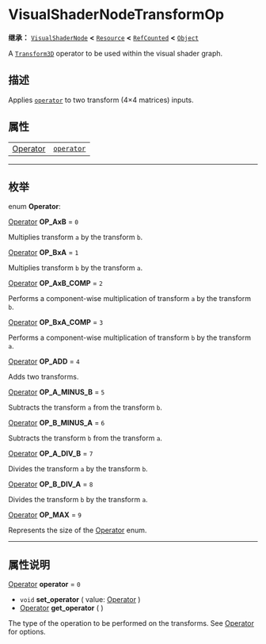 <!-- ⚠ 请勿编辑本文件 ⚠ -->
<!-- 本文档使用脚本从 WeDot 引擎源码仓库生成。 -->
<!-- 生成脚本：https://github.com/WeDot-Engine/WeDot/tree/4.3/doc/tools/make_md.py； -->
<!-- 原文件：https://github.com/WeDot-Engine/WeDot/tree/4.3/doc/classes/VisualShaderNodeTransformOp.xml。 -->

<div id="_class_visualshadernodetransformop"></div>

# VisualShaderNodeTransformOp

**继承：** [`VisualShaderNode`](class_visualshadernode.md) **<** [`Resource`](class_resource.md) **<** [`RefCounted`](class_refcounted.md) **<** [`Object`](class_object.md)

A [`Transform3D`](class_transform3d.md) operator to be used within the visual shader graph.

## 描述

Applies [`operator`](class_visualshadernodetransformop.md#class_visualshadernodetransformop_property_operator) to two transform (4×4 matrices) inputs.

## 属性

|||
|:-:|:--|
| [Operator](#enum_visualshadernodetransformop_operator) | [`operator`](class_visualshadernodetransformop.md#class_visualshadernodetransformop_property_operator) | ``0`` |

<!-- rst-class:: classref-section-separator -->

---

## 枚举

<div id="_class_enum_visualshadernodetransformop_operator"></div>

enum **Operator**: <div id="enum_visualshadernodetransformop_operator"></div>

<div id="_class_visualshadernodetransformop_constant_op_axb"></div>

[Operator](#enum_visualshadernodetransformop_operator) **OP_AxB** = ``0``

Multiplies transform `a` by the transform `b`.

<div id="_class_visualshadernodetransformop_constant_op_bxa"></div>

[Operator](#enum_visualshadernodetransformop_operator) **OP_BxA** = ``1``

Multiplies transform `b` by the transform `a`.

<div id="_class_visualshadernodetransformop_constant_op_axb_comp"></div>

[Operator](#enum_visualshadernodetransformop_operator) **OP_AxB_COMP** = ``2``

Performs a component-wise multiplication of transform `a` by the transform `b`.

<div id="_class_visualshadernodetransformop_constant_op_bxa_comp"></div>

[Operator](#enum_visualshadernodetransformop_operator) **OP_BxA_COMP** = ``3``

Performs a component-wise multiplication of transform `b` by the transform `a`.

<div id="_class_visualshadernodetransformop_constant_op_add"></div>

[Operator](#enum_visualshadernodetransformop_operator) **OP_ADD** = ``4``

Adds two transforms.

<div id="_class_visualshadernodetransformop_constant_op_a_minus_b"></div>

[Operator](#enum_visualshadernodetransformop_operator) **OP_A_MINUS_B** = ``5``

Subtracts the transform `a` from the transform `b`.

<div id="_class_visualshadernodetransformop_constant_op_b_minus_a"></div>

[Operator](#enum_visualshadernodetransformop_operator) **OP_B_MINUS_A** = ``6``

Subtracts the transform `b` from the transform `a`.

<div id="_class_visualshadernodetransformop_constant_op_a_div_b"></div>

[Operator](#enum_visualshadernodetransformop_operator) **OP_A_DIV_B** = ``7``

Divides the transform `a` by the transform `b`.

<div id="_class_visualshadernodetransformop_constant_op_b_div_a"></div>

[Operator](#enum_visualshadernodetransformop_operator) **OP_B_DIV_A** = ``8``

Divides the transform `b` by the transform `a`.

<div id="_class_visualshadernodetransformop_constant_op_max"></div>

[Operator](#enum_visualshadernodetransformop_operator) **OP_MAX** = ``9``

Represents the size of the [Operator](#enum_visualshadernodetransformop_operator) enum.

<!-- rst-class:: classref-section-separator -->

---

## 属性说明

<div id="_class_visualshadernodetransformop_property_operator"></div>

[Operator](#enum_visualshadernodetransformop_operator) **operator** = ``0`` <div id="class_visualshadernodetransformop_property_operator"></div>

- `void` **set_operator** ( value: [Operator](#enum_visualshadernodetransformop_operator) )
- [Operator](#enum_visualshadernodetransformop_operator) **get_operator** ( )

The type of the operation to be performed on the transforms. See [Operator](#enum_visualshadernodetransformop_operator) for options.

[^virtual]: 本方法通常需要用户覆盖才能生效。
[^const]: 本方法无副作用，不会修改该实例的任何成员变量。
[^vararg]: 本方法除了能接受在此处描述的参数外，还能够继续接受任意数量的参数。
[^constructor]: 本方法用于构造某个类型。
[^static]: 调用本方法无需实例，可直接使用类名进行调用。
[^operator]: 本方法描述的是使用本类型作为左操作数的有效运算符。
[^bitfield]: 这个值是由下列位标志构成位掩码的整数。
[^void]: 无返回值。
